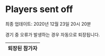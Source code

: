 # Players sent off
최종 업데이트: 2020년 12월 23일 20시 20분


경기 중 오류가 발생하는 경우 자동으로 퇴장됩니다.


| 퇴장된 참가자 |
|:---:|